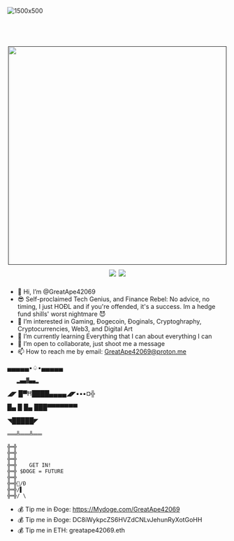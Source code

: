 

![1500x500](https://github.com/user-attachments/assets/9d4ffe69-2b39-461e-926b-a628c23b3dee)
<h1 align="center">
  <br>
  <a href=""><img src="https://pbs.twimg.com/profile_images/1553127486933835777/o8LKIi3h_400x400.jpg" alt="" width="500px;"></a>
  <br> 
  <img src="https://img.shields.io/badge/PRs-welcome-cyan">
  <a href="https://twitter.com/intent/follow?screen_name=GreatApe42069E">
    <img src="https://img.shields.io/twitter/follow/GreatApe42069E?style=flat&logo=twitter">
  </a>
</h1>



- 👋 Hi, I’m @GreatApe42069
- 😎 Self-proclaimed Tech Genius, and Finance Rebel: No advice, no timing, I just HOĐL and if you're offended, it's a success. Im a hedge fund shills' worst nightmare 😈
- 👀 I’m interested in Gaming, Đogecoin, Đoginals, Cryptoghraphy, Cryptocurrencies, Web3, and Digital Art 
- 🌱 I’m currently learning Everything that I can about everything I can
- 💞️ I’m open to collaborate, just shoot me a message
- 📫 How to reach me by email: GreatApe42069@proton.me

▄▄▄▄▄▪︎♤▪︎▄▄▄▄▄

       ▂▄▄▓▄▄▂

  ◢◤ █▀Ħ████▄▄▄▄◢◤▪︎▪︎▪︎¤╬

 █▄ █ █▄ ███▀▀▀▀▀▀▀

  ◥█████◤

  ══╩══╩══

    ╬═╬
    ╬═╬
    ╬═╬
    ╬═╬    GET IN!
    ╬═╬ $ĐOGE = FUTURE 
    ╬═╬ 
    ╬═╬🤑/Đ
    ╬═╬/▌
    ╬═╬/ \
 

- 💰 Tip me in Đoge: https://Mydoge.com/GreatApe42069
- 💰 Tip me in Đoge: DC8iWykpcZS6HVZdCNLvJehunRyXotGoHH
- 💰 Tip me in ETH: greatape42069.eth
<!---
GreatApe42069/GreatApe42069 is a ✨ special ✨ repository because its `README.md` (this file) appears on your GitHub profile.
You can click the Preview link to take a look at your changes.
--->

